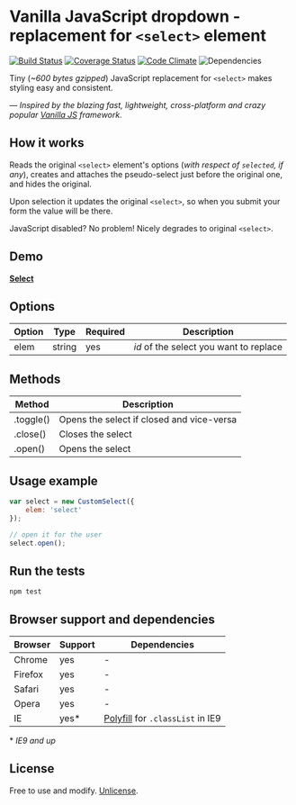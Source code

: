 # Vanilla JavaScript dropdown - replacement for `<select>` element

[![Build Status](https://travis-ci.org/zoltantothcom/vanilla-js-dropdown.svg?branch=master)](https://travis-ci.org/zoltantothcom/vanilla-js-dropdown) [![Coverage Status](https://coveralls.io/repos/github/zoltantothcom/vanilla-js-dropdown/badge.svg?branch=master)](https://coveralls.io/github/zoltantothcom/vanilla-js-dropdown?branch=master) [![Code Climate](https://codeclimate.com/github/zoltantothcom/vanilla-js-dropdown/badges/gpa.svg)](https://codeclimate.com/github/zoltantothcom/vanilla-js-dropdown) ![Dependencies](https://img.shields.io/badge/dependencies-none-brightgreen.svg)

Tiny (*~600 bytes gzipped*) JavaScript replacement for `<select>` makes styling easy and consistent.

*— Inspired by the blazing fast, lightweight, cross-platform and crazy popular [Vanilla JS](http://vanilla-js.com/)  framework.*


## How it works

Reads the original `<select>` element's options (*with respect of `selected`, if any*), creates and attaches the pseudo-select just before the original one, and hides the original. 

Upon selection it updates the original `<select>`, so when you submit your form the value will be there.

JavaScript disabled? No problem! Nicely degrades to original `<select>`.


## Demo

[**Select**](http://zoltantothcom.github.io/vanilla-js-dropdown)


## Options

Option | Type | Required | Description
------ | ---- | ------- | -----------
elem | string | yes | _id_ of the select you want to replace


## Methods

Method | Description
------ | -----------
.toggle() | Opens the select if closed and vice-versa
.close() | Closes the select
.open() | Opens the select


## Usage example

```javascript
var select = new CustomSelect({
    elem: 'select'
});

// open it for the user
select.open();
```


## Run the tests

```
npm test
```


## Browser support and dependencies

Browser | Support | Dependencies
------ | -------- | -----------
Chrome | yes | -
Firefox | yes | -
Safari | yes | -
Opera | yes | -
IE | yes* | [Polyfill](//cdn.jsdelivr.net/classlist/2014.01.31/classList.min.js) for `.classList` in IE9

\* _IE9 and up_


## License

Free to use and modify. [Unlicense](http://unlicense.org).
